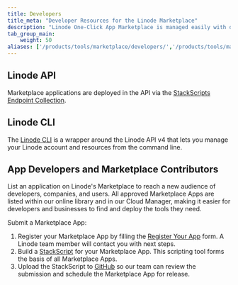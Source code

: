```yaml
---
title: Developers
title_meta: "Developer Resources for the Linode Marketplace"
description: "Linode One-Click App Marketplace is managed easily with developer tools like the Linode API or CLI."
tab_group_main:
    weight: 50
aliases: ['/products/tools/marketplace/developers/','/products/tools/marketplace-one-click-apps/developers/']
---
```


## Linode API

Marketplace applications are deployed in the API via the
[StackScripts Endpoint Collection](/docs/api/stackscripts).

## Linode CLI

 The [Linode CLI](https://github.com/linode/linode-cli) is a wrapper around the Linode API v4 that lets you manage your Linode account and resources from the command line.

## App Developers and Marketplace Contributors

List an application on Linode's Marketplace to reach a new audience of developers, companies, and users. All approved Marketplace Apps are listed within our online library and in our Cloud Manager, making it easier for developers and businesses to find and deploy the tools they need.

Submit a Marketplace App:

1. Register your Marketplace App by filling the [Register Your App](https://www.linode.com/marketplace/app-partners/#register) form. A Linode team member will contact you with next steps.
1. Build a [StackScript](/docs/products/tools/stackscripts/guides/write-a-custom-script/) for your Marketplace App. This scripting tool forms the basis of all Marketplace Apps.
1. Upload the StackScript to [GitHub](https://github.com/linode/Marketplace-Apps) so our team can review the submission and schedule the Marketplace App for release.

